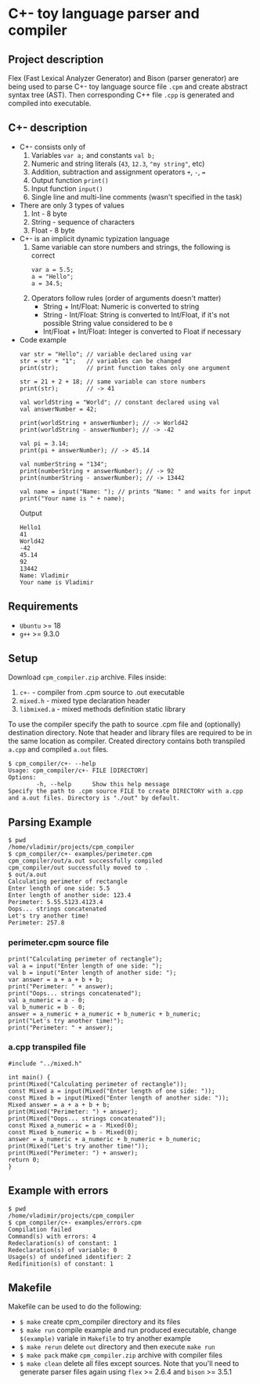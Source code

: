 # C+- toy language parser and compiler
## Project description
Flex (Fast Lexical Analyzer Generator) and Bison (parser generator) are being used to parse C+- toy language source file `.cpm` and create abstract syntax tree (AST). Then corresponding C++ file `.cpp` is generated and compiled into executable.
## C+- description
- C+- consists only of
    1. Variables `var a;` and constants `val b;`
    2. Numeric and string literals (`43`, `12.3`, `"my string"`, etc)
    3. Addition, subtraction and assignment operators `+`, `-`, `=`
    4. Output function `print()`
    5. Input function `input()`
    6. Single line and multi-line comments (wasn't specified in the task)
- There are only 3 types of values
    1. Int - 8 byte
    2. String - sequence of characters
    3. Float - 8 byte
- C+- is an implicit dynamic typization language
    1. Same variable can store numbers and strings, the following is correct
        ```
        var a = 5.5;
        a = "Hello";
        a = 34.5;
        ```
    2. Operators follow rules (order of arguments doesn't matter)
        - String + Int/Float: Numeric is converted to string
        - String - Int/Float: String is converted to Int/Float, if it's not possible String value considered to be `0`
        - Int/Float + Int/Float: Integer is converted to Float if necessary
- Code example
    ```
    var str = "Hello"; // variable declared using var
    str = str + "1";   // variables can be changed
    print(str);        // print function takes only one argument

    str = 21 + 2 + 18; // same variable can store numbers
    print(str);        // -> 41

    val worldString = "World"; // constant declared using val
    val answerNumber = 42;

    print(worldString + answerNumber); // -> World42
    print(worldString - answerNumber); // -> -42

    val pi = 3.14;
    print(pi + answerNumber); // -> 45.14

    val numberString = "134";
    print(numberString + answerNumber); // -> 92
    print(numberString - answerNumber); // -> 13442

    val name = input("Name: "); // prints "Name: " and waits for input
    print("Your name is " + name);
    ```
    Output
    ```
    Hello1
    41
    World42
    -42
    45.14
    92
    13442
    Name: Vladimir
    Your name is Vladimir
    ```
## Requirements
- `Ubuntu` >= 18
- `g++` >= 9.3.0
## Setup
Download `cpm_compiler.zip` archive. Files inside:
1. `c+-` - compiler from .cpm source to .out executable
2. `mixed.h` - mixed type declaration header
3. `libmixed.a` - mixed methods definition static library

To use the compiler specify the path to source .cpm file and (optionally) destination directory. Note that header and library files are required to be in the same location as compiler. Created directory contains both transpiled `a.cpp` and compiled `a.out` files.
```
$ cpm_compiler/c+- --help
Usage: cpm_compiler/c+- FILE [DIRECTORY]
Options:
        -h, --help      Show this help message
Specify the path to .cpm source FILE to create DIRECTORY with a.cpp and a.out files. Directory is "./out" by default.
```
## Parsing Example
```
$ pwd
/home/vladimir/projects/cpm_compiler
$ cpm_compiler/c+- examples/perimeter.cpm
cpm_compiler/out/a.out successfully compiled
cpm_compiler/out successfully moved to .
$ out/a.out
Calculating perimeter of rectangle
Enter length of one side: 5.5
Enter length of another side: 123.4
Perimeter: 5.55.5123.4123.4
Oops... strings concatenated
Let's try another time!
Perimeter: 257.8
```
### perimeter.cpm source file
```
print("Calculating perimeter of rectangle");
val a = input("Enter length of one side: ");
val b = input("Enter length of another side: ");
var answer = a + a + b + b;
print("Perimeter: " + answer);
print("Oops... strings concatenated");
val a_numeric = a - 0;
val b_numeric = b - 0;
answer = a_numeric + a_numeric + b_numeric + b_numeric;
print("Let's try another time!");
print("Perimeter: " + answer);
```
### a.cpp transpiled file
```
#include "../mixed.h"

int main() {
print(Mixed("Calculating perimeter of rectangle"));
const Mixed a = input(Mixed("Enter length of one side: "));
const Mixed b = input(Mixed("Enter length of another side: "));
Mixed answer = a + a + b + b;
print(Mixed("Perimeter: ") + answer);
print(Mixed("Oops... strings concatenated"));
const Mixed a_numeric = a - Mixed(0);
const Mixed b_numeric = b - Mixed(0);
answer = a_numeric + a_numeric + b_numeric + b_numeric;
print(Mixed("Let's try another time!"));
print(Mixed("Perimeter: ") + answer);
return 0;
}
```
## Example with errors
```
$ pwd
/home/vladimir/projects/cpm_compiler
$ cpm_compiler/c+- examples/errors.cpm
Compilation failed
Command(s) with errors: 4
Redeclaration(s) of constant: 1
Redeclaration(s) of variable: 0
Usage(s) of undefined identifier: 2
Redifinition(s) of constant: 1
```

## Makefile
Makefile can be used to do the following:
- `$ make` create cpm_compiler directory and its files
- `$ make run` compile example and run produced executable, change `$(example)` variale in `Makefile` to try another example
- `$ make rerun` delete `out` directory and then execute `make run`
- `$ make pack` make `cpm_compiler.zip` archive with compiler files
- `$ make clean` delete all files except sources. Note that you'll need to generate parser files again using `flex` >= 2.6.4 and `bison` >= 3.5.1
